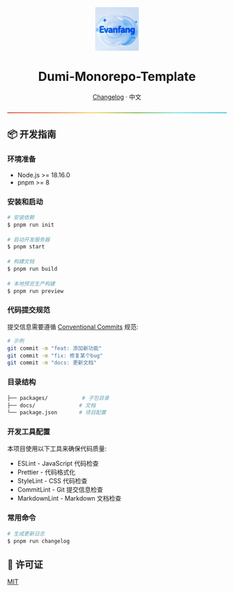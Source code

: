 <!-- markdownlint-disable-next-line -->
<div align="center">
  <img height="100" src="public/logo.png" alt="EvanFang">
  <h1>Dumi-Monorepo-Template</h1>

[Changelog](./CHANGELOG.md) · 中文

![---------------------------------](./assets/lines/rainbow.png)

</div>

## 📦 开发指南

### 环境准备

- Node.js >= 18.16.0
- pnpm >= 8

### 安装和启动

```bash
# 安装依赖
$ pnpm run init

# 启动开发服务器
$ pnpm start

# 构建文档
$ pnpm run build

# 本地预览生产构建
$ pnpm run preview
```

### 代码提交规范

提交信息需要遵循 [Conventional Commits](https://www.conventionalcommits.org/zh-hans/) 规范:

```bash
# 示例
git commit -m "feat: 添加新功能"
git commit -m "fix: 修复某个bug"
git commit -m "docs: 更新文档"
```

### 目录结构

``` bash
├── packages/           # 子包目录
├── docs/              # 文档
└── package.json       # 项目配置
```

### 开发工具配置

本项目使用以下工具来确保代码质量:

- ESLint - JavaScript 代码检查
- Prettier - 代码格式化
- StyleLint - CSS 代码检查
- CommitLint - Git 提交信息检查
- MarkdownLint - Markdown 文档检查

### 常用命令

```bash
# 生成更新日志
$ pnpm run changelog
```

## 📝 许可证

[MIT](./LICENSE)
